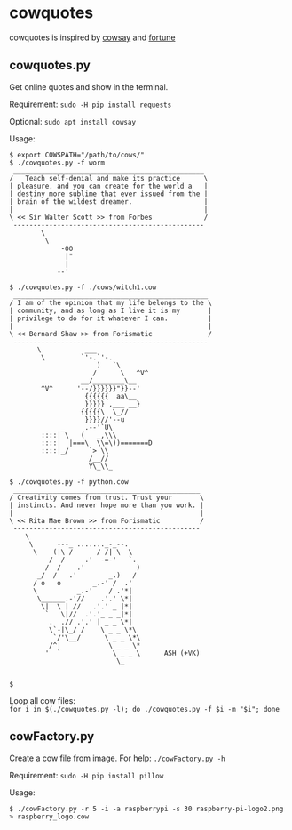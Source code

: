 # cowquotes
cowquotes is inspired by [cowsay](https://en.wikipedia.org/wiki/Cowsay) and [fortune](https://en.wikipedia.org/wiki/Fortune_\(Unix\))  

## cowquotes.py  

Get online quotes and show in the terminal.  

Requirement: 
`sudo -H pip install requests`  

Optional: 
`sudo apt install cowsay`  

Usage:  

```
$ export COWSPATH="/path/to/cows/"
$ ./cowquotes.py -f worm
 ________________________________________________
/   Teach self-denial and make its practice      \
| pleasure, and you can create for the world a   |
| destiny more sublime that ever issued from the |
| brain of the wildest dreamer.                  |
|                                                |
\ << Sir Walter Scott >> from Forbes             /
 ------------------------------------------------
        \
         \
             -oo
              |"
              |
            --'

$ ./cowquotes.py -f ./cows/witch1.cow
 _________________________________________________
/ I am of the opinion that my life belongs to the \
| community, and as long as I live it is my       |
| privilege to do for it whatever I can.          |
|                                                 |
\ << Bernard Shaw >> from Forismatic              /
 -------------------------------------------------
       \           ___
        \         `'-.`'-.
                      )   `\
                     /      \   ^V^
                  __/________\__
        ^V^      '--/}}}}}}"}}--'
                   {{{{{{  aa\__
                   }}}}} ,___ __}
                  {{{{{\  \_//
                   }}}}//'--u
             _     .--'`U\
        ::::| \   (   _,\\\
        ::::|  |===\  \\=\))=======D
        ::::|_/     `> \\
                    /__//
                    Y\_\\_

$ ./cowquotes.py -f python.cow
 _______________________________________________
/ Creativity comes from trust. Trust your       \
| instincts. And never hope more than you work. |
|                                               |
\ << Rita Mae Brown >> from Forismatic          /
 -----------------------------------------------
    \
     \      ---_ ......._-_--.
      \    (|\ /      / /| \  \
          /  /     .'  -=-'   `.
         /  /    .'             )
       _/  /   .'        _.)   /
      / o   o        _.-' /  .'
      \          _.-'    / .'*|
       \______.-'//    .'.' \*|
        \|  \ | //   .'.' _ |*|
         `   \|//  .'.'_ _ _|*|
          .  .// .'.' | _ _ \*|
          \`-|\_/ /    \ _ _ \*\
           `/'\__/      \ _ _ \*\
          /^|            \ _ _ \*
         '  `             \ _ _ \      ASH (+VK)
                           \_


$
```

Loop all cow files:  
`for i in $(./cowquotes.py -l); do ./cowquotes.py -f $i -m "$i"; done`  

## cowFactory.py  

Create a cow file from image. For help: `./cowFactory.py -h`  

Requirement: 
`sudo -H pip install pillow`  

Usage: 

```
$ ./cowFactory.py -r 5 -i -a raspberrypi -s 30 raspberry-pi-logo2.png > raspberry_logo.cow  
```

